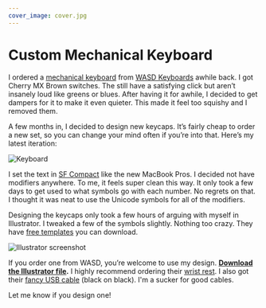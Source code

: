 ```yaml
---
cover_image: cover.jpg
---
```


# Custom Mechanical Keyboard

I ordered a [mechanical keyboard](http://www.wasdkeyboards.com/index.php/products/mechanical-keyboard/wasd-v2-87-key-custom-mechanical-keyboard.html) from [WASD Keyboards](http://www.wasdkeyboards.com) awhile back. I got Cherry MX Brown switches. The still have a satisfying click but aren’t insanely loud like greens or blues. After having it for awhile, I decided to get dampers for it to make it even quieter. This made it feel too squishy and I removed them.

A few months in, I decided to design new keycaps. It’s fairly cheap to order a new set, so you can change your mind often if you’re into that. Here’s my latest iteration:

![Keyboard](keyboard.jpg)

I set the text in [SF Compact](https://developer.apple.com/fonts) like the new MacBook Pros. I decided not have modifiers anywhere. To me, it feels super clean this way. It only took a few days to get used to what symbols go with each number. No regrets on that. I thought it was neat to use the Unicode symbols for all of the modifiers.

Designing the keycaps only took a few hours of arguing with myself in Illustrator. I tweaked a few of the symbols slightly. Nothing too crazy. They have [free templates](https://support.wasdkeyboards.com/hc/en-us/articles/115007847008-Download-Template-Files) you can download.

![Illustrator screenshot](screenshot.png)

If you order one from WASD, you’re welcome to use my design. **[Download the Illustrator file](https://soffes.s3.amazonaws.com/SoffesKeyboard.ai.zip).** I highly recommend ordering their [wrist rest](http://www.wasdkeyboards.com/index.php/products/keyboard-accessories/14-wrist-pad.html). I also got their [fancy USB cable](http://www.wasdkeyboards.com/index.php/products/keyboard-accessories/custom-sleeved-micro-usb-cable.html) (black on black). I'm a sucker for good cables.

Let me know if you design one!
